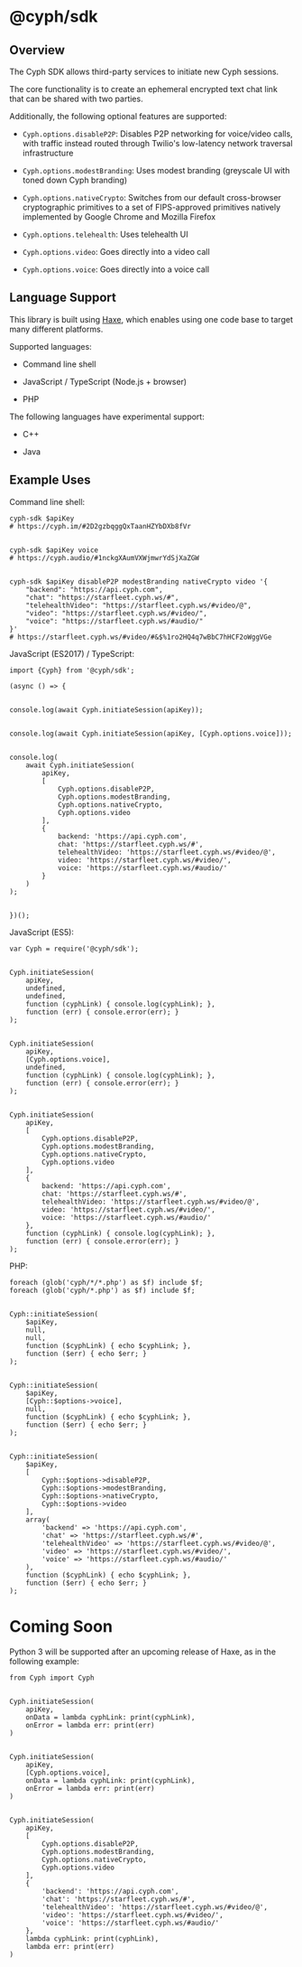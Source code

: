 # @cyph/sdk

## Overview

The Cyph SDK allows third-party services to initiate new Cyph sessions.

The core functionality is to create an ephemeral encrypted text chat link that can be
shared with two parties.

Additionally, the following optional features are supported:

* `Cyph.options.disableP2P`: Disables P2P networking for voice/video calls, with traffic instead
routed through Twilio's low-latency network traversal infrastructure

* `Cyph.options.modestBranding`: Uses modest branding (greyscale UI with toned down Cyph branding)

* `Cyph.options.nativeCrypto`: Switches from our default cross-browser cryptographic primitives to a
set of FIPS-approved primitives natively implemented by Google Chrome and Mozilla Firefox

* `Cyph.options.telehealth`: Uses telehealth UI

* `Cyph.options.video`: Goes directly into a video call

* `Cyph.options.voice`: Goes directly into a voice call

## Language Support

This library is built using [Haxe](https://en.wikipedia.org/wiki/Haxe),
which enables using one code base to target many different platforms.

Supported languages:

* Command line shell

* JavaScript / TypeScript (Node.js + browser)

* PHP

The following languages have experimental support:

* C++

* Java

## Example Uses

Command line shell:

	cyph-sdk $apiKey
	# https://cyph.im/#2D2gzbqggQxTaanHZYbDXb8fVr


	cyph-sdk $apiKey voice
	# https://cyph.audio/#1nckgXAumVXWjmwrYdSjXaZGW


	cyph-sdk $apiKey disableP2P modestBranding nativeCrypto video '{
		"backend": "https://api.cyph.com",
		"chat": "https://starfleet.cyph.ws/#",
		"telehealthVideo": "https://starfleet.cyph.ws/#video/@",
		"video": "https://starfleet.cyph.ws/#video/",
		"voice": "https://starfleet.cyph.ws/#audio/"
	}'
	# https://starfleet.cyph.ws/#video/#&$%1ro2HQ4q7wBbC7hHCF2oWggVGe

JavaScript (ES2017) / TypeScript:

	import {Cyph} from '@cyph/sdk';

	(async () => {


	console.log(await Cyph.initiateSession(apiKey));


	console.log(await Cyph.initiateSession(apiKey, [Cyph.options.voice]));


	console.log(
		await Cyph.initiateSession(
			apiKey,
			[
				Cyph.options.disableP2P,
				Cyph.options.modestBranding,
				Cyph.options.nativeCrypto,
				Cyph.options.video
			],
			{
				backend: 'https://api.cyph.com',
				chat: 'https://starfleet.cyph.ws/#',
				telehealthVideo: 'https://starfleet.cyph.ws/#video/@',
				video: 'https://starfleet.cyph.ws/#video/',
				voice: 'https://starfleet.cyph.ws/#audio/'
			}
		)
	);


	})();

JavaScript (ES5):

	var Cyph = require('@cyph/sdk');


	Cyph.initiateSession(
		apiKey,
		undefined,
		undefined,
		function (cyphLink) { console.log(cyphLink); },
		function (err) { console.error(err); }
	);


	Cyph.initiateSession(
		apiKey,
		[Cyph.options.voice],
		undefined,
		function (cyphLink) { console.log(cyphLink); },
		function (err) { console.error(err); }
	);


	Cyph.initiateSession(
		apiKey,
		[
			Cyph.options.disableP2P,
			Cyph.options.modestBranding,
			Cyph.options.nativeCrypto,
			Cyph.options.video
		],
		{
			backend: 'https://api.cyph.com',
			chat: 'https://starfleet.cyph.ws/#',
			telehealthVideo: 'https://starfleet.cyph.ws/#video/@',
			video: 'https://starfleet.cyph.ws/#video/',
			voice: 'https://starfleet.cyph.ws/#audio/'
		},
		function (cyphLink) { console.log(cyphLink); },
		function (err) { console.error(err); }
	);

PHP:

	foreach (glob('cyph/*/*.php') as $f) include $f;
	foreach (glob('cyph/*.php') as $f) include $f;


	Cyph::initiateSession(
		$apiKey,
		null,
		null,
		function ($cyphLink) { echo $cyphLink; },
		function ($err) { echo $err; }
	);


	Cyph::initiateSession(
		$apiKey,
		[Cyph::$options->voice],
		null,
		function ($cyphLink) { echo $cyphLink; },
		function ($err) { echo $err; }
	);


	Cyph::initiateSession(
		$apiKey,
		[
			Cyph::$options->disableP2P,
			Cyph::$options->modestBranding,
			Cyph::$options->nativeCrypto,
			Cyph::$options->video
		],
		array(
			'backend' => 'https://api.cyph.com',
			'chat' => 'https://starfleet.cyph.ws/#',
			'telehealthVideo' => 'https://starfleet.cyph.ws/#video/@',
			'video' => 'https://starfleet.cyph.ws/#video/',
			'voice' => 'https://starfleet.cyph.ws/#audio/'
		),
		function ($cyphLink) { echo $cyphLink; },
		function ($err) { echo $err; }
	);

# Coming Soon

Python 3 will be supported after an upcoming release of Haxe, as in the following example:

	from Cyph import Cyph


	Cyph.initiateSession(
		apiKey,
		onData = lambda cyphLink: print(cyphLink),
		onError = lambda err: print(err)
	)


	Cyph.initiateSession(
		apiKey,
		[Cyph.options.voice],
		onData = lambda cyphLink: print(cyphLink),
		onError = lambda err: print(err)
	)


	Cyph.initiateSession(
		apiKey,
		[
			Cyph.options.disableP2P,
			Cyph.options.modestBranding,
			Cyph.options.nativeCrypto,
			Cyph.options.video
		],
		{
			'backend': 'https://api.cyph.com',
			'chat': 'https://starfleet.cyph.ws/#',
			'telehealthVideo': 'https://starfleet.cyph.ws/#video/@',
			'video': 'https://starfleet.cyph.ws/#video/',
			'voice': 'https://starfleet.cyph.ws/#audio/'
		},
		lambda cyphLink: print(cyphLink),
		lambda err: print(err)
	)
